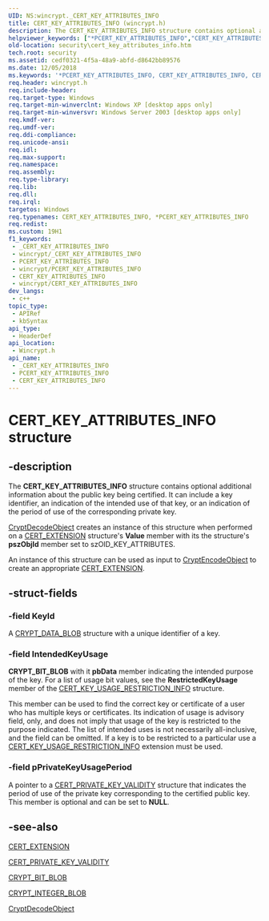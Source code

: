 ```yaml
---
UID: NS:wincrypt._CERT_KEY_ATTRIBUTES_INFO
title: CERT_KEY_ATTRIBUTES_INFO (wincrypt.h)
description: The CERT_KEY_ATTRIBUTES_INFO structure contains optional additional information about the public key being certified.
helpviewer_keywords: ["*PCERT_KEY_ATTRIBUTES_INFO","CERT_KEY_ATTRIBUTES_INFO","CERT_KEY_ATTRIBUTES_INFO structure [Security]","PCERT_KEY_ATTRIBUTES_INFO","PCERT_KEY_ATTRIBUTES_INFO structure pointer [Security]","_crypto2_cert_key_attributes_info","security.cert_key_attributes_info","wincrypt/CERT_KEY_ATTRIBUTES_INFO","wincrypt/PCERT_KEY_ATTRIBUTES_INFO"]
old-location: security\cert_key_attributes_info.htm
tech.root: security
ms.assetid: cedf0321-4f5a-48a9-abfd-d8642bb89576
ms.date: 12/05/2018
ms.keywords: '*PCERT_KEY_ATTRIBUTES_INFO, CERT_KEY_ATTRIBUTES_INFO, CERT_KEY_ATTRIBUTES_INFO structure [Security], PCERT_KEY_ATTRIBUTES_INFO, PCERT_KEY_ATTRIBUTES_INFO structure pointer [Security], _crypto2_cert_key_attributes_info, security.cert_key_attributes_info, wincrypt/CERT_KEY_ATTRIBUTES_INFO, wincrypt/PCERT_KEY_ATTRIBUTES_INFO'
req.header: wincrypt.h
req.include-header: 
req.target-type: Windows
req.target-min-winverclnt: Windows XP [desktop apps only]
req.target-min-winversvr: Windows Server 2003 [desktop apps only]
req.kmdf-ver: 
req.umdf-ver: 
req.ddi-compliance: 
req.unicode-ansi: 
req.idl: 
req.max-support: 
req.namespace: 
req.assembly: 
req.type-library: 
req.lib: 
req.dll: 
req.irql: 
targetos: Windows
req.typenames: CERT_KEY_ATTRIBUTES_INFO, *PCERT_KEY_ATTRIBUTES_INFO
req.redist: 
ms.custom: 19H1
f1_keywords:
 - _CERT_KEY_ATTRIBUTES_INFO
 - wincrypt/_CERT_KEY_ATTRIBUTES_INFO
 - PCERT_KEY_ATTRIBUTES_INFO
 - wincrypt/PCERT_KEY_ATTRIBUTES_INFO
 - CERT_KEY_ATTRIBUTES_INFO
 - wincrypt/CERT_KEY_ATTRIBUTES_INFO
dev_langs:
 - c++
topic_type:
 - APIRef
 - kbSyntax
api_type:
 - HeaderDef
api_location:
 - Wincrypt.h
api_name:
 - _CERT_KEY_ATTRIBUTES_INFO
 - PCERT_KEY_ATTRIBUTES_INFO
 - CERT_KEY_ATTRIBUTES_INFO
---
```


# CERT_KEY_ATTRIBUTES_INFO structure


## -description

The <b>CERT_KEY_ATTRIBUTES_INFO</b> structure contains optional additional information about the public key being certified. It can include a key identifier, an indication of the intended use of that key, or an indication of the period of use of the corresponding private key.


<a href="/windows/desktop/api/wincrypt/nf-wincrypt-cryptdecodeobject">CryptDecodeObject</a> creates an instance of this structure when performed on a 
<a href="/windows/desktop/api/wincrypt/ns-wincrypt-cert_extension">CERT_EXTENSION</a> structure's <b>Value</b> member with its the structure's <b>pszObjId</b> member set to szOID_KEY_ATTRIBUTES.

An instance of this structure can be used as input to <a href="/windows/desktop/api/wincrypt/nf-wincrypt-cryptencodeobject">CryptEncodeObject</a> to create an appropriate <a href="/windows/desktop/api/wincrypt/ns-wincrypt-cert_extension">CERT_EXTENSION</a>.

## -struct-fields

### -field KeyId

A <a href="/previous-versions/windows/desktop/legacy/aa381414(v=vs.85)">CRYPT_DATA_BLOB</a> structure with a unique identifier of a key.

### -field IntendedKeyUsage

<b>CRYPT_BIT_BLOB</b> with it <b>pbData</b> member indicating the intended purpose of the key. For a list of usage bit values, see the <b>RestrictedKeyUsage</b> member of 
the <a href="/windows/desktop/api/wincrypt/ns-wincrypt-cert_key_usage_restriction_info">CERT_KEY_USAGE_RESTRICTION_INFO</a> structure. 




This member can be used to find the correct key or certificate of a user who has multiple keys or certificates. Its indication of usage is advisory field, only, and does not imply that usage of the key is restricted to the purpose indicated. The list of intended uses is not necessarily all-inclusive, and the field can be omitted. If a key is to be restricted to a particular use a <a href="/windows/desktop/api/wincrypt/ns-wincrypt-cert_key_usage_restriction_info">CERT_KEY_USAGE_RESTRICTION_INFO</a> extension must be used.

### -field pPrivateKeyUsagePeriod

A pointer to a 
<a href="/windows/desktop/api/wincrypt/ns-wincrypt-cert_private_key_validity">CERT_PRIVATE_KEY_VALIDITY</a> structure that indicates the period of use of the private key corresponding to the certified public key. This member is optional and can be set to <b>NULL</b>.

## -see-also

<a href="/windows/desktop/api/wincrypt/ns-wincrypt-cert_extension">CERT_EXTENSION</a>



<a href="/windows/desktop/api/wincrypt/ns-wincrypt-cert_private_key_validity">CERT_PRIVATE_KEY_VALIDITY</a>



<a href="/windows/desktop/api/wincrypt/ns-wincrypt-crypt_bit_blob">CRYPT_BIT_BLOB</a>



<a href="/previous-versions/windows/desktop/legacy/aa381414(v=vs.85)">CRYPT_INTEGER_BLOB</a>



<a href="/windows/desktop/api/wincrypt/nf-wincrypt-cryptdecodeobject">CryptDecodeObject</a>

